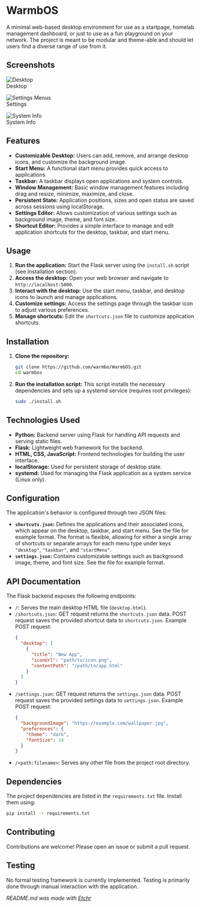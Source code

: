 # WarmbOS

A minimal web-based desktop environment for use as a startpage, homelab management dashboard, or just to use as a fun playground on your network. The project is meant to be modular and theme-able and should let users find a diverse range of use from it.

## Screenshots

![Desktop](https://i.imgur.com/DGt8bmp.png)  
Desktop

![Settings Menus](https://i.imgur.com/S3sANat.png)  
Settings

![System Info](https://i.imgur.com/Kag3olD.png)  
System Info


## Features

* **Customizable Desktop:**  Users can add, remove, and arrange desktop icons, and customize the background image.
* **Start Menu:**  A functional start menu provides quick access to applications.
* **Taskbar:**  A taskbar displays open applications and system controls.
* **Window Management:**  Basic window management features including drag and resize, minimize, maximize, and close.
* **Persistent State:** Application positions, sizes and open status are saved across sessions using localStorage.
* **Settings Editor:** Allows customization of various settings such as background image, theme, and font size.
* **Shortcut Editor:**  Provides a simple interface to manage and edit application shortcuts for the desktop, taskbar, and start menu.


## Usage

1.  **Run the application:** Start the Flask server using the `install.sh` script (see Installation section).
2.  **Access the desktop:** Open your web browser and navigate to `http://localhost:5000`.
3.  **Interact with the desktop:**  Use the start menu, taskbar, and desktop icons to launch and manage applications.
4.  **Customize settings:** Access the settings page through the taskbar icon to adjust various preferences.
5.  **Manage shortcuts:** Edit the `shortcuts.json` file to customize application shortcuts.


## Installation

1.  **Clone the repository:**
    ```bash
    git clone https://github.com/warmbo/WarmbOS.git
    cd warmbos
    ```
2.  **Run the installation script:** This script installs the necessary dependencies and sets up a systemd service (requires root privileges):
    ```bash
    sudo ./install.sh
    ```


## Technologies Used

* **Python:**  Backend server using Flask for handling API requests and serving static files.
* **Flask:** Lightweight web framework for the backend.
* **HTML, CSS, JavaScript:** Frontend technologies for building the user interface.
* **localStorage:** Used for persistent storage of desktop state.
* **systemd:**  Used for managing the Flask application as a system service (Linux only).


## Configuration

The application's behavior is configured through two JSON files:

* **`shortcuts.json`:** Defines the applications and their associated icons, which appear on the desktop, taskbar, and start menu.  See the file for example format.  The format is flexible, allowing for either a single array of shortcuts or separate arrays for each menu type under keys `"desktop"`, `"taskbar"`, and `"startMenu"`.
* **`settings.json`:** Contains customizable settings such as background image, theme, and font size.  See the file for example format.



## API Documentation

The Flask backend exposes the following endpoints:

*   `/`: Serves the main desktop HTML file (`desktop.html`).
*   `/shortcuts.json`:  GET request returns the `shortcuts.json` data. POST request saves the provided shortcut data to `shortcuts.json`. Example POST request:
    ```json
    {
      "desktop": [
        {
          "title": "New App",
          "iconUrl": "path/to/icon.png",
          "contentPath": "/path/to/app.html"
        }
      ]
    }
    ```
*   `/settings.json`: GET request returns the `settings.json` data. POST request saves the provided settings data to `settings.json`.  Example POST request:
    ```json
    {
      "backgroundImage": "https://example.com/wallpaper.jpg",
      "preferences": {
        "theme": "dark",
        "fontSize": 14
      }
    }
    ```
*   `/<path:filename>`: Serves any other file from the project root directory.


## Dependencies

The project dependencies are listed in the `requirements.txt` file. Install them using:

```bash
pip install -r requirements.txt
```


## Contributing

Contributions are welcome! Please open an issue or submit a pull request.


## Testing

No formal testing framework is currently implemented.  Testing is primarily done through manual interaction with the application.




*README.md was made with [Etchr](https://etchr.dev)*